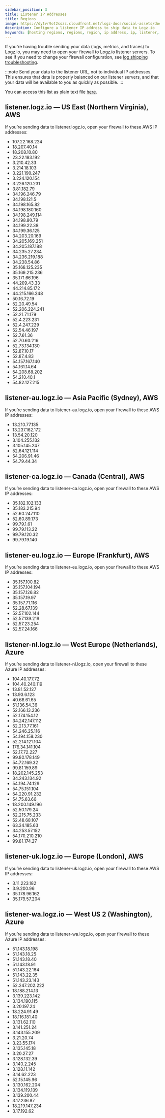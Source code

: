 ```yaml
---
sidebar_position: 3
title: Listener IP Addresses
title: Regions
image: https://dytvr9ot2sszz.cloudfront.net/logz-docs/social-assets/docs-social.jpg
description: Configure a listener IP address to ship data to Logz.io
keywords: [hosting regions, regions, region, ip address, ip, listener, ip listener]
---
```


If you're having trouble sending your data (logs, metrics, and traces) to Logz.io, you may need to open your firewall to Logz.io listener servers. To see if you need to change your firewall configuration, see [log shipping troubleshooting](https://docs.logz.io/docs/user-guide/log-management/troubleshooting/log-shipping-troubleshooting/).

:::note
Send your data to the listener URL, not to individual IP addresses.
This ensures that data is properly balanced on our listener servers,
and that your data will be available to you as quickly as possible.
:::
 
You can access this list as plain text file [here](../../../../static/IPs.txt).

## listener.logz.io — US East (Northern Virginia), AWS

If you’re sending data to listener.logz.io, open your firewall to these AWS IP addresses:

* 107.22.168.224
* 18.207.40.14
* 18.208.10.80
* 23.22.183.192
* 3.210.42.33
* 3.214.18.103
* 3.221.190.247
* 3.224.120.154
* 3.226.120.231
* 3.81.182.79
* 34.196.246.79
* 34.198.121.5
* 34.198.165.82
* 34.198.180.160
* 34.198.249.114
* 34.198.80.79
* 34.199.22.38
* 34.199.36.125
* 34.203.20.169
* 34.205.169.251
* 34.205.187.188
* 34.235.27.234
* 34.236.219.188
* 34.238.54.86
* 35.168.125.235
* 35.169.215.236
* 35.171.66.196
* 44.209.43.33
* 44.214.85.172
* 44.215.166.248
* 50.16.72.19
* 52.20.49.54
* 52.206.224.241
* 52.21.71.179
* 52.4.223.231
* 52.4.247.229
* 52.54.46.197
* 52.7.61.36
* 52.70.60.216
* 52.73.134.130
* 52.87.10.17
* 52.87.4.83
* 54.157.167.140
* 54.161.14.64
* 54.208.68.202
* 54.210.40.1
* 54.82.127.215

## listener-au.logz.io — Asia Pacific (Sydney), AWS

If you’re sending data to listener-au.logz.io, open your firewall to these AWS IP addresses:

* 13.210.77.135
* 13.237.162.172
* 13.54.20.120
* 3.104.255.132
* 3.105.145.247
* 52.64.121.114
* 54.206.91.46
* 54.79.44.34

## listener-ca.logz.io — Canada (Central), AWS

If you’re sending data to listener-ca.logz.io, open your firewall to these AWS IP addresses:

* 35.182.102.133
* 35.183.215.94
* 52.60.247.110
* 52.60.89.173
* 99.79.1.61
* 99.79.113.22
* 99.79.120.32
* 99.79.19.140

## listener-eu.logz.io — Europe (Frankfurt), AWS

If you’re sending data to listener-eu.logz.io, open your firewall to these AWS IP addresses:

* 35.157.100.82
* 35.157.104.194
* 35.157.126.82
* 35.157.19.97
* 35.157.71.116
* 52.28.67.139
* 52.57.102.144
* 52.57.139.219
* 52.57.23.254
* 52.57.24.166

## listener-nl.logz.io — West Europe (Netherlands), Azure

If you’re sending data to listener-nl.logz.io, open your firewall to these Azure IP addresses:

* 104.40.177.72
* 104.40.240.119
* 13.81.52.127
* 13.93.6.123
* 40.68.61.65
* 51.136.54.36
* 52.166.13.236
* 52.174.154.12
* 34.242.147.112
* 52.213.77.161
* 54.246.25.116
* 54.194.158.230
* 52.214.121.104
* 176.34.141.104
* 52.17.72.227
* 99.80.178.149
* 54.72.169.32
* 99.81.159.89
* 18.202.145.253
* 34.243.134.92
* 54.194.74.129
* 54.75.151.104
* 54.220.91.232
* 54.75.63.66
* 18.200.149.196
* 52.50.179.24
* 52.215.75.233
* 52.48.68.107
* 63.34.185.63
* 34.253.57.152
* 54.170.210.210
* 99.81.174.27

## listener-uk.logz.io — Europe (London), AWS

If you’re sending data to listener-uk.logz.io, open your firewall to these AWS IP addresses:

* 3.11.223.182
* 3.9.200.96
* 35.178.96.162
* 35.179.57.204

## listener-wa.logz.io — West US 2 (Washington), Azure

If you’re sending data to listener-wa.logz.io, open your firewall to these Azure IP addresses:

* 51.143.18.198
* 51.143.18.25
* 51.143.18.40
* 51.143.18.91
* 51.143.22.164
* 51.143.22.35
* 51.143.23.143
* 52.247.202.222
* 18.188.214.13
* 3.139.223.142
* 3.134.190.115
* 3.20.197.24
* 18.224.91.49
* 18.116.181.40
* 3.131.62.110
* 3.141.251.24
* 3.143.155.209
* 3.21.20.74
* 3.23.55.174
* 3.135.145.18
* 3.20.27.27
* 3.128.132.39
* 3.140.2.245
* 3.128.11.142
* 3.14.62.223
* 52.15.145.96
* 3.130.162.204
* 3.134.119.139
* 3.139.200.44
* 3.17.236.87
* 18.219.147.234
* 3.17.192.62